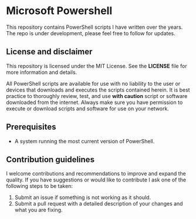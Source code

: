 # Microsoft Powershell

This repository contains PowerShell scripts I have written over the years.
The repo is under development, please feel free to follow for updates.

## License and disclaimer

This repository is licensed under the MIT License.
See the **LICENSE** file for more information and details.

All PowerShell scripts are available for use with no liability to the user or devices that downloads and executes the scripts contained herein.
It is best practice to thoroughly review, test, and use **with caution** script or software downloaded from the internet.
Always make sure you have permission to execute or download scripts and software for use on your network.

## Prerequisites

- A system running the most current version of PowerShell.

## Contribution guidelines

I welcome contributions and recommendations to improve and expand the quality.
If you have suggestions or would like to contribute I ask one of the following steps to be taken:

1. Submit an issue if something is not working as it should.
2. Submit a pull request with a detailed description of your changes and what you are fixing.
